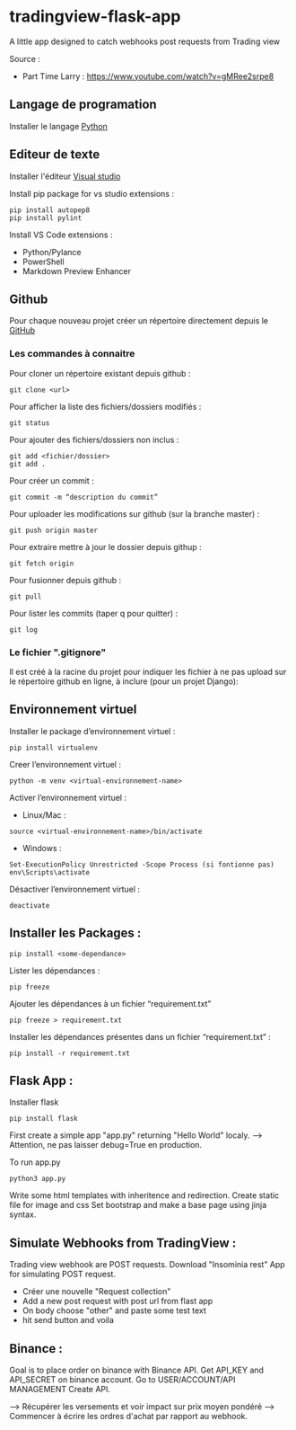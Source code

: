 # tradingview-flask-app
A little app designed to catch webhooks post requests from Trading view

Source : 
* Part Time Larry :  https://www.youtube.com/watch?v=gMRee2srpe8


## Langage de programation
Installer le langage [Python](https://www.python.org/downloads/)

## Editeur de texte
Installer l'éditeur [Visual studio](https://code.visualstudio.com/) 

Install pip package for vs studio extensions : 
```
pip install autopep8 
pip install pylint
```

Install VS Code extensions : 
- Python/Pylance
- PowerShell
- Markdown Preview Enhancer

## Github
Pour chaque nouveau projet créer un répertoire directement depuis le [GitHub](https://github.com/)
### Les commandes à connaitre 
Pour cloner un répertoire existant depuis github : 
```
git clone <url>
```
Pour afficher la liste des fichiers/dossiers modifiés : 
```
git status
```
Pour ajouter des fichiers/dossiers non inclus : 
```
git add <fichier/dossier>
git add .
```
Pour créer un commit : 
```
git commit -m “description du commit”
```
Pour uploader les modifications sur github (sur la branche master) : 
```
git push origin master
```
Pour extraire mettre à jour le dossier depuis githup : 
```
git fetch origin
```
Pour fusionner depuis github : 
```
git pull
```
Pour lister les commits (taper q pour quitter) : 
```
git log 
```

### Le fichier ".gitignore"
Il est créé à la racine du projet pour indiquer les fichier à ne pas upload sur le répertoire github en ligne, à inclure (pour un projet Django):

## Environnement virtuel
Installer le package d’environnement virtuel : 
```
pip install virtualenv
```
Creer l’environnement virtuel : 
```
python -m venv <virtual-environnement-name>
```
Activer l’environnement virtuel : 
- Linux/Mac :
```
source <virtual-environnement-name>/bin/activate
```
- Windows :
```
Set-ExecutionPolicy Unrestricted -Scope Process (si fontionne pas)
env\Scripts\activate
```
Désactiver l’environnement virtuel :
``` 
deactivate
```

## Installer les Packages : 
```
pip install <some-dependance>
```
Lister les dépendances : 
```
pip freeze
```
Ajouter les dépendances à un fichier “requirement.txt”
```
pip freeze > requirement.txt
```
Installer les dépendances présentes dans un fichier “requirement.txt” : 
```
pip install -r requirement.txt
```

## Flask App : 

Installer flask
```
pip install flask
```

First create a simple app "app.py" returning "Hello World" localy.
-->  Attention, ne pas laisser debug=True en production. 

To run app.py
```
python3 app.py
```
Write some html templates with inheritence and redirection.
Create static file for image and css
Set bootstrap and make a base page using jinja syntax.


## Simulate Webhooks from TradingView :
Trading view webhook are POST requests.
Download "Insominia rest" App for simulating POST request.
* Créer une nouvelle "Request collection"
* Add a new post request with post url from flast app
* On body choose "other" and paste some test text
* hit send button and voila 

## Binance :

Goal is to place order on binance with Binance API.
Get API_KEY and API_SECRET on binance account.
Go to USER/ACCOUNT/API MANAGEMENT
Create API.

--> Récupérer les versements et voir impact sur prix moyen pondéré
--> Commencer à écrire les ordres d'achat par rapport au webhook.